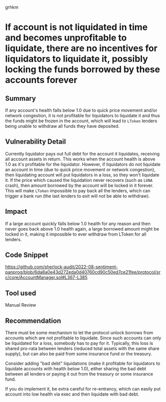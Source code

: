 grhkm
# If account is not liquidated in time and becomes unprofitable to liquidate, there are no incentives for liquidators to liquidate it, possibly locking the funds borrowed by these accounts forever

## Summary

If any account's health falls below 1.0 due to quick price movement and/or network congestion, it is not profitable for liquidators to liquidate it and thus the funds might be frozen in the account, which will lead to `LToken` lenders being unable to withdraw all funds they have deposited.

## Vulnerability Detail

Currently liquidator pays out full debt for the account it liquidates, receiving all account assets in return. This works when the account health is above 1.0 as it's profitable for the liquidator. However, if liquidators do not liquidate an account in time (due to quick price movement or network congestion), then liquidating account will put liquidators in a loss, so they won't liquidate it. If the price which caused the liquidation never recovers (such as `LUNA` crash), then amount borrowed by the account will be locked in it forever. This will make `LToken` impossible to pay back all the lenders, which can trigger a bank run (the last lenders to exit will not be able to withdraw).

## Impact

If a large account quickly falls below 1.0 health for any reason and then never goes back above 1.0 health again, a large borrowed amount might be locked in it, making it impossible to ever withdraw from LToken for all lenders.

## Code Snippet

https://github.com/sherlock-audit/2022-08-sentiment-panprog/blob/6da8a0e43d272eda0d40760cd90c50ed7ce21fee/protocol/src/core/AccountManager.sol#L367-L385

## Tool used

Manual Review

## Recommendation

There must be some mechanism to let the protocol unlock borrows from accounts which are not profitable to liquidate. Since such accounts can only be liquidated for a loss, somebody has to pay for it. Typically, this loss is shared pro-rata between lenders (reduced total assets with the same share supply), but can also be paid from some insurance fund or the treasury.

Consider adding "bad debt" liquidations (make it profitable for liquidators to liquidate accounts with health below 1.0), either sharing the bad debt between all lenders or paying it out from the treasury or some insurance fund. 

If you do implement it, be extra careful for re-entrancy, which can easily put account into low health via exec and then liquidate with bad debt.